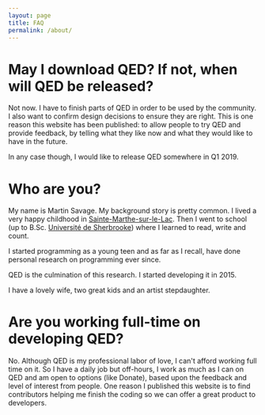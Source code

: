 ```yaml
---
layout: page
title: FAQ
permalink: /about/
---
```


# May I download QED? If not, when will QED be released?

Not now. I have to finish parts of QED in order to be used by the community. I also want to confirm design decisions to ensure they are right. This is one reason this website has been published: to allow people to try QED and provide feedback, by telling what they like now and what they would like to have in the future.

In any case though, I would like to release QED somewhere in Q1 2019.

# Who are you?

My name is Martin Savage. My background story is pretty common. I lived a very happy childhood in [Sainte-Marthe-sur-le-Lac](https://en.wikipedia.org/wiki/Sainte-Marthe-sur-le-Lac,_Quebec). Then I went to school (up to B.Sc. [Université de Sherbrooke](https://www.usherbrooke.ca/about/)) where I learned to read, write and count.

I started programming as a young teen and as far as I recall, have done personal research on programming ever since.

QED is the culmination of this research. I started developing it in 2015.

I have a lovely wife, two great kids and an artist stepdaughter.

# Are you working full-time on developing QED?

No. Although QED is my professional labor of love, I can't afford working full time on it. So I have a daily job but off-hours, I work as much as I can on QED and am open to options (like Donate), based upon the feedback and level of interest from people. One reason I published this website is to find contributors helping me finish the coding so we can offer a great product to developers.
